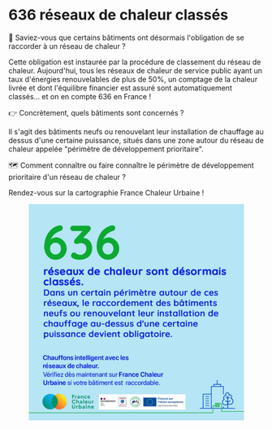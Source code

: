 # 636 réseaux de chaleur classés

🔎 Saviez-vous que certains bâtiments ont désormais l'obligation de se raccorder à un réseau de chaleur ?

Cette obligation est instaurée par la procédure de classement du réseau de chaleur. Aujourd'hui, tous les réseaux de chaleur de service public ayant un taux d'énergies renouvelables de plus de 50%, un comptage de la chaleur livrée et dont l'équilibre financier est assuré sont automatiquement classés... et on en compte 636 en France !

👉 Concrètement, quels bâtiments sont concernés ?

Il s'agit des bâtiments neufs ou renouvelant leur installation de chauffage au dessus d'une certaine puissance, situés dans une zone autour du réseau de chaleur appelée "périmètre de développement prioritaire".

🗺 Comment connaître ou faire connaître le périmètre de développement prioritaire d'un réseau de chaleur ?

Rendez-vous sur la cartographie France Chaleur Urbaine !

<figure><img src=".gitbook/assets/image.png" alt=""><figcaption></figcaption></figure>

